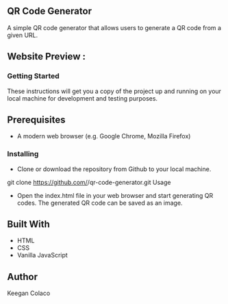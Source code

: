 ## QR Code Generator
A simple QR code generator that allows users to generate a QR code from a given URL.

## Website Preview :

### Getting Started
These instructions will get you a copy of the project up and running on your local machine for development and testing purposes.

## Prerequisites
* A modern web browser (e.g. Google Chrome, Mozilla Firefox)

### Installing
* Clone or download the repository from Github to your local machine.

git clone https://github.com/<username>/qr-code-generator.git
Usage
* Open the index.html file in your web browser and start generating QR codes. The generated QR code can be saved as an image.

## Built With
* HTML
* CSS
* Vanilla JavaScript

## Author
Keegan Colaco
